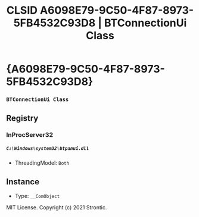 ﻿---
title: "CLSID A6098E79-9C50-4F87-8973-5FB4532C93D8 | BTConnectionUi Class"
excerpt: What is COM-Object CLSID A6098E79-9C50-4F87-8973-5FB4532C93D8?
---

# {A6098E79-9C50-4F87-8973-5FB4532C93D8}

### `BTConnectionUi Class`

## Registry


### InProcServer32

##### `C:\Windows\system32\btpanui.dll`
* ThreadingModel: `Both`

## Instance

* Type: `__ComObject`

MIT License. Copyright (c) 2021 Strontic.


